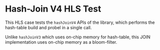 # Hash-Join V4 HLS Test

This HLS case tests the `hashJoinV4` APIs of the library, which performs the hash-table build and probel in a single call.

Unlike `hashJoinV3` which uses on-chip memory for hash-table, this JOIN implementation uses on-chip memory as a bloom-filter.

